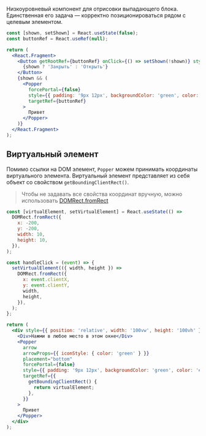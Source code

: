 Низкоуровневый компонент для отрисовки выпадающего блока. Единственная его задача — корректно позиционироваться
рядом с целевым элементом.

```jsx { "props": { "layout": false, "iframe": false } }
const [shown, setShown] = React.useState(false);
const buttonRef = React.useRef(null);

return (
  <React.Fragment>
    <Button getRootRef={buttonRef} onClick={() => setShown(!shown)} style={{ margin: 50 }}>
      {shown ? 'Закрыть' : 'Открыть'}
    </Button>
    {shown && (
      <Popper
        forcePortal={false}
        style={{ padding: '9px 12px', backgroundColor: 'green', color: '#fff' }}
        targetRef={buttonRef}
      >
        Привет
      </Popper>
    )}
  </React.Fragment>
);
```

## Виртуальный элемент

Помимо ссылки на DOM элемент, `Popper` можем принимать координаты виртуального элемента.
Виртуальный элемент представляет из себя объект со свойством `getBoundingClientRect()`.

> Чтобы не задавать все свойства координат вручную, можно использовать [DOMRect.fromRect](https://developer.mozilla.org/en-US/docs/Web/API/DOMRect/fromRect_static)

```jsx { "props": { "layout": false, "iframe": true } }
const [virtualElement, setVirtualElement] = React.useState(() =>
  DOMRect.fromRect({
    x: -200,
    y: -200,
    width: 10,
    height: 10,
  }),
);

const handleClick = (event) => {
  setVirtualElement(({ width, height }) =>
    DOMRect.fromRect({
      x: event.clientX,
      y: event.clientY,
      width,
      height,
    }),
  );
};

return (
  <div style={{ position: 'relative', width: '100vw', height: '100vh' }} onClick={handleClick}>
    <Div>Нажми в любое место в этом окне</Div>
    <Popper
      arrow
      arrowProps={{ iconStyle: { color: 'green' } }}
      placement="bottom"
      forcePortal={false}
      style={{ padding: '9px 12px', backgroundColor: 'green', color: '#fff' }}
      targetRef={{
        getBoundingClientRect() {
          return virtualElement;
        },
      }}
    >
      Привет
    </Popper>
  </div>
);
```
